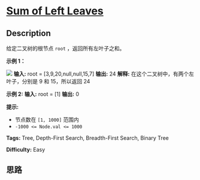 # [Sum of Left Leaves][title]

## Description

给定二叉树的根节点 `root` ，返回所有左叶子之和。



**示例 1：**

![](https://assets.leetcode.com/uploads/2021/04/08/leftsum-tree.jpg)
            **输入:** root = [3,9,20,null,null,15,7]     **输出:** 24     **解释:** 在这个二叉树中，有两个左叶子，分别是 9 和 15，所以返回 24    

**示例  2:**
            **输入:** root = [1]    **输出:** 0    



**提示:**

  * 节点数在 `[1, 1000]` 范围内
  * `-1000 <= Node.val <= 1000`




**Tags:** Tree, Depth-First Search, Breadth-First Search, Binary Tree

**Difficulty:** Easy

## 思路

[title]: https://leetcode-cn.com/problems/sum-of-left-leaves
